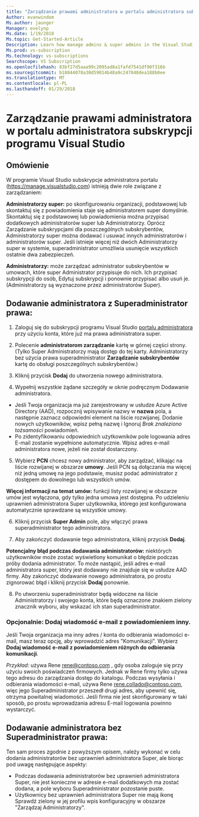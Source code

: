 ```yaml
---
title: "Zarządzanie prawami administratora w portalu administratora subskrypcji programu Visual Studio"
Author: evanwindom
Ms.author: jaunger
Manager: evelynp
Ms.date: 1/19/2018
Ms.topic: Get-Started-Article
Description: Learn how manage admins & super admins in the Visual Studio Subscriptions Administrator Portal.
Ms.prod: vs-subscription
Ms.technology: vs-subscriptions
Searchscope: VS Subscription
ms.openlocfilehash: 83bf27d5aaa99c2095ad8a1fafd7541df90f316b
ms.sourcegitcommit: b18844078a30d59014b48a9c247848dea188b0ee
ms.translationtype: MT
ms.contentlocale: pl-PL
ms.lasthandoff: 01/29/2018
---
```

# <a name="managing-administrator-rights-in-the-visual-studio-subscriptions-administrator-portal"></a>Zarządzanie prawami administratora w portalu administratora subskrypcji programu Visual Studio

## <a name="overview"></a>Omówienie 
W programie Visual Studio subskrypcje administratora portalu (https://manage.visualstudio.com) istnieją dwie role związane z zarządzaniem:

**Administratorzy super:** po skonfigurowaniu organizacji, podstawowej lub skontaktuj się z powiadomienia staje się administratorem super domyślnie. Skontaktuj się z podstawowej lub powiadomienia można przypisać dodatkowych administratorów super lub Administratorzy. Oprócz Zarządzanie subskrypcjami dla poszczególnych subskrybentów, Administratorzy super można dodawać i usuwać innych administratorów i administratorów super. Jeśli istnieje więcej niż dwóch Administratorzy super w systemie, superadministrator umożliwia usunięcie wszystkich ostatnie dwa zabezpieczeń. 

**Administratorzy:** może zarządzać administrator subskrybentów w umowach, które super Administrator przypisuje do nich.  Ich przypisać subskrypcji do osób, Edytuj subskrypcji i ponownie przypisać albo usuń je.   (Administratorzy są wyznaczone przez administratorów Super).  

## <a name="adding-an-administrator-with-super-admin-rights"></a>Dodawanie administratora **z** Superadministrator prawa:

1. Zaloguj się do subskrypcji programu Visual Studio [portalu administratora](https://manage.visualstudio.com) przy użyciu konta, które już ma prawa administratora super.

2. Polecenie **administratorom zarządzanie** kartę w górnej części strony. (Tylko Super Administratorzy mają dostęp do tej karty.  Administratorzy bez użycia prawa superadministrator **Zarządzanie subskrybentów** kartę do obsługi poszczególnych subskrybentów.)

3. Kliknij przycisk **Dodaj** do utworzenia nowego administratora. 

4. Wypełnij wszystkie żądane szczegóły w oknie podręcznym Dodawanie administratora.
  - Jeśli Twoja organizacja ma już zarejestrowany w usłudze Azure Active Directory (AAD), rozpocznij wpisywanie nazwy w **nazwa** pola, a następnie zaznacz odpowiedni element na liście rozwijanej. Dodanie nowych użytkowników, wpisz pełną nazwę i Ignoruj *Brak znaleziono tożsamości* powiadomień.
  - Po zidentyfikowaniu odpowiednich użytkowników pole logowania adres E-mail zostanie wypełnione automatycznie. Wpisz adres e-mail administratora nowe, jeżeli nie został dostarczony.

5. Wybierz **PCN** chcesz nowy administrator, aby zarządzać, klikając na liście rozwijanej w obszarze **umowy**. Jeśli PCN są dołączania ma więcej niż jedną umowę na jego podstawie, musisz podać administrator z dostępem do dowolnego lub wszystkich umów. 

**Więcej informacji na temat umów:** funkcji listy rozwijanej w obszarze umów jest wyłączona, gdy tylko jedna umowa jest dostępna.  Po udzieleniu uprawnień administratora Super użytkownika, którego jest konfigurowana automatycznie sprawdzane są wszystkie umowy.

6. Kliknij przycisk **Super Admin** pole, aby włączyć prawa superadministrator tego administratora.  

7. Aby zakończyć dodawanie tego administratora, kliknij przycisk **Dodaj**.

**Potencjalny błąd podczas dodawania administratorów:** niektórych użytkowników może zostać wyświetlony komunikat o błędzie podczas próby dodania administrator. To może nastąpić, jeśli adres e-mail administratora super, który jest dodawany nie znajduje się w usłudze AAD firmy. Aby zakończyć dodawanie nowego administratora, po prostu zignorować błąd i kliknij przycisk **Dodaj** ponownie. 

8. Po utworzeniu superadministrator będą widoczne na liście Administratorzy i swojego konta, które będą oznaczone znakiem zielony znacznik wyboru, aby wskazać ich stan superadministrator. 

### <a name="optional--add-a-different-notification-email"></a>Opcjonalnie: Dodaj wiadomość e-mail z powiadomieniem inny.
Jeśli Twoja organizacja ma inny adres / konta do odbierania wiadomości e-mail, masz teraz opcję, aby wprowadzić adres "Komunikacji". Wybierz **Dodaj wiadomość e-mail z powiadomieniem różnych do odbierania komunikacji**. 

*Przykład:* używa Rene rene@contoso.com , gdy osoba zaloguje się przy użyciu swoich poświadczeń firmowych.  Jednak w Rene firmy tylko używa tego adresu do zarządzania dostęp do katalogu.  Podczas wysyłania i odbierania wiadomości e-mail, używa Rene rene.collado@contoso.com, więc jego Superadministrator przeszedł drugi adres, aby upewnić się, otrzyma powitalnej wiadomości.  Jeśli firma nie jest skonfigurowany w taki sposób, po prostu wprowadzania adresu E-mail logowania powinno wystarczyć.

## <a name="adding-an-administrator-without-super-admin-rights"></a>Dodawanie administratora **bez** Superadministrator prawa:

Ten sam proces zgodnie z powyższym opisem, należy wykonać w celu dodania administratorów bez uprawnień administratora Super, ale biorąc pod uwagę następujące aspekty:
-  Podczas dodawania administratorów bez uprawnień administratora Super, nie jest konieczne w adresie e-mail dodatkowych ma zostać dodana, a pole wyboru Superadministrator pozostanie puste.
-  Użytkownicy bez uprawnień administratora Super nie mają ikonę Sprawdź zielony w jej profilu wpis konfiguracyjny w obszarze "Zarządzaj Administratorzy".
